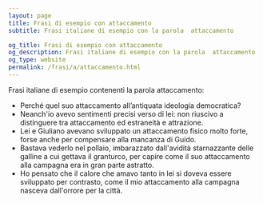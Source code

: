 ```yaml
---
layout: page
title: Frasi di esempio con attaccamento 
subtitle: Frasi italiane di esempio con la parola  attaccamento

og_title: Frasi di esempio con attaccamento 
og_description: Frasi italiane di esempio con la parola  attaccamento
og_type: website
permalink: /frasi/a/attaccamento.html
---
```


Frasi italiane di esempio contenenti la parola attaccamento:


- Perché quel suo attaccamento all’antiquata ideologia democratica?
- Neanch'io avevo sentimenti precisi verso di lei: non riuscivo a distinguere tra attaccamento ed estraneità e attrazione.
- Lei e Giuliano avevano sviluppato un attaccamento fisico molto forte, forse anche per compensare alla mancanza di Guido.
- Bastava vederlo nel pollaio, imbarazzato dall'avidità starnazzante delle galline a cui gettava il granturco, per capire come il suo attaccamento alla campagna era in gran parte astratto.
- Ho pensato che il calore che amavo tanto in lei si doveva essere sviluppato per contrasto, come il mio attaccamento alla campagna nasceva dall'orrore per la città.
